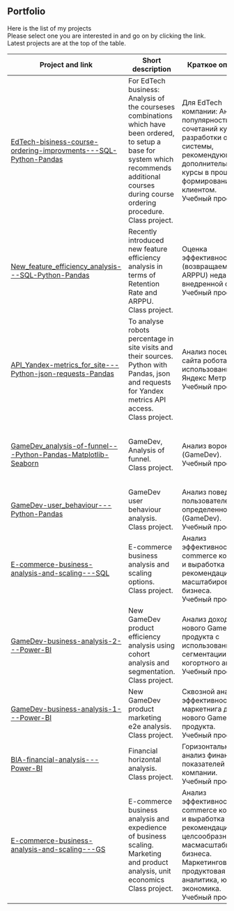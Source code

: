 ## Portfolio
Here is the list of my projects  
Please select one you are interested in and go on by clicking the link.   
Latest projects are at the top of the table.

| Project and link | Short description | Краткое описание | Tools |
|---|---|---|---|
|[EdTech-bisiness-course-ordering-improvments---SQL-Python-Pandas](https://github.com/realseich/Complex-task--SQL-Python)|For EdTech business: Analysis of the courseses combinations which have been ordered, to setup a base for system which recommends additional courses during course ordering procedure.<br />Сlass project.| Для EdTech компании: Анализ популярности сочетаний курсов для разработки основы системы, рекомендующей дополнительные курсы в процессе формирования заказа клиентом.<br />Учебный проект.|PostgreSQL,<br />Python with Pandas, psycopg2, Matplotlib, Seaborn<br />(Jupyter Notebook)|
|[New_feature_efficiency_analysis---SQL-Python-Pandas](https://github.com/realseich/New_feature_efficiency_analysis---SQL-Python-Pandas)|Recently introduced new feature efficiency analysis in terms of Retention Rate and ARPPU.<br />Сlass project.| Оценка эффективности (возвращаемость, ARPPU) недавно внедренной фичи.<br />Учебный проект.|PostgreSQL,<br />Python with Pandas, NumPy, psycopg2, Matplotlib, Seaborn<br />(Jupyter Notebook)|
|[API_Yandex-metrics_for_site---Python-json-requests-Pandas](https://github.com/realseich/API_Yandex-metrics_for_site---Python-json-requests-Pandas)|To analyse robots percentage in site visits and their sources. Python with Pandas, json and requests for Yandex metrics API access.<br />Сlass project.| Анализ посещений сайта роботами с использованием API Яндекс Метрики.<br />Учебный проект.|Python with Pandas,<br />json, requests,<br />Matplotlib and Seaborn<br />(Jupyter Notebook)|
|[GameDev_analysis-of-funnel---Python-Pandas-Matplotlib-Seaborn](https://github.com/realseich/GameDev_analysis-of-funnel---Python-Pandas-Matplotlib-Seaborn)|GameDev, Analysis of funnel.<br />Сlass project.| Анализ воронки (GameDev).<br />Учебный проект.|Python with Pandas,<br />Matplotlib and Seaborn<br />(Jupyter Notebook)|
|[GameDev-user_behaviour---Python-Pandas](https://github.com/realseich/GameDev-user_behaviour---Python-Pandas)|GameDev user behaviour analysis.<br />Сlass project.| Анализ поведения пользователей определенной игры (GameDev).<br />Учебный проект.|Python with Pandas<br />(Jupyter Notebook)|
|[E-commerce-business-analysis-and-scaling---SQL](https://github.com/realseich/E-commerce-business-analysis-and-scaling---SQL)|E-commerce business analysis and scaling options.<br />Class project.| Анализ эффективности E-commerce компании и выработка рекомендаций по масштабированию бизнеса.<br />Учебный проект.|PostgreSQL,<br />Metabase for visualization|
|[GameDev-business-analysis-2---Power-BI](https://github.com/realseich/GameDev-business-analysis---Power-BI)|New GameDev product efficiency analysis using cohort analysis and segmentation.<br />Class project.| Анализ доходности нового GameDev продукта с использованием сегментации и когортного анализа.<br />Учебный проект.|MS Power BI|
|[GameDev-business-analysis-1---Power-BI](https://github.com/realseich/GameDev-business-analysis-1---Power-BI)|New GameDev product marketing e2e analysis.<br />Class project.| Сквозной анализ эффективности маркетнига для нового GameDev продукта.<br />Учебный проект.|MS Power BI|
|[BIA-financial-analysis---Power-BI](https://github.com/realseich/BIA-financial-analysis---Power-BI)|Financial horizontal analysis.<br />Class project.| Горизонтальный анализ финансовых показателей компании.<br />Учебный проект.|MS Power BI|
|[E-commerce-business-analysis-and-scaling---GS](https://github.com/realseich/E-commerce-business-analysis-and-scaling---GS)|E-commerce business analysis and expedience of business scaling.<br />Marketing and product analysis, unit economics<br />Class project.| Анализ эффективности E-commerce компании и выработка рекомендаций по целсообразности масмасштабирования бизнеса.<br />Маркетинговая и продуктовая аналитика, юнит-экономика.<br />Учебный проект.|Google Sheets|
